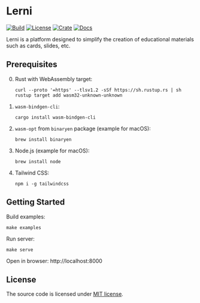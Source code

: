 # Lerni

[![Build][build_badge]][build_href]
[![License][lic_badge]][lic_href]
[![Crate][crate_badge]][crate_href]
[![Docs][docs_badge]][docs_href]

[build_badge]: https://github.com/lerni-platform/lerni/workflows/Build/badge.svg
[build_href]: https://github.com/lerni-platform/lerni/actions/workflows/build.yml

[lic_badge]: https://img.shields.io/badge/License-MIT-success
[lic_href]: https://github.com/lerni-platform/lerni/blob/master/LICENSE

[crate_badge]: https://img.shields.io/crates/v/lerni.svg
[crate_href]: https://crates.io/crates/lerni

[docs_badge]: https://img.shields.io/badge/docs.rs-lerni-blue
[docs_href]: https://docs.rs/lerni

Lerni is a platform designed to simplify the creation of educational materials such as cards, slides, etc.

## Prerequisites

0. Rust with WebAssembly target:

    ```
    curl --proto '=https' --tlsv1.2 -sSf https://sh.rustup.rs | sh
    rustup target add wasm32-unknown-unknown
    ```

1. `wasm-bindgen-cli`:

    ```
    cargo install wasm-bindgen-cli
    ```

2. `wasm-opt` from `binaryen` package (example for macOS):

    ```
    brew install binaryen
    ```

3. Node.js (example for macOS):


    ```
    brew install node
    ```

4. Tailwind CSS:

    ```
    npm i -g tailwindcss
    ```

## Getting Started

Build examples:

```
make examples
```

Run server:

```
make serve
```

Open in browser: http://localhost:8000

## License

The source code is licensed under [MIT license](LICENSE).
